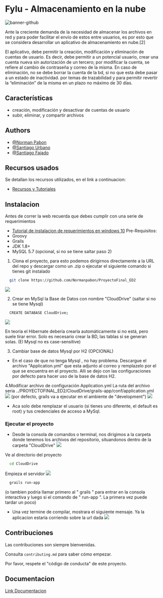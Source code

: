 # Fylu - Almacenamiento en la nube
![banner-github](https://user-images.githubusercontent.com/60886336/170847610-baeb94c3-b2c2-4d37-950c-14aca90efadd.png)

Ante la creciente demanda de la necesidad de almacenar los archivos en red  y para poder facilitar el envío de estos entre usuarios, es por esto que se considera desarrollar un aplicativo de almacenamiento en nube.[2]

El aplicativo, debe permitir la creación, modificación y eliminación de cuentas de usuario. Es decir, debe permitir a un potencial usuario, crear una cuenta nueva sin autorización de un tercero; por modificar la cuenta, se refiere al cambio de contraseña y correo de la misma. En caso de eliminación, no se debe borrar la cuenta de la bd, si no que esta debe pasar a un estado de inactividad. por temas de trazabilidad y para permitir revertir la “eliminación” de la misma en un plazo no máximo de 30 días.


## Características

- creación, modificación y desactivar de cuentas de usuario
- subir, eliminar, y compartir archivos


## Authors

- [@Norman Pabon](https://github.com/Normanpabon)
- [@Santiago Urbano](https://github.com/sanurb)
- [@Santiago Fajado](https://www.github.com/santiago-fajardo)


## Recursos usados
Se detallan los recursos utilizados, en el link a continuacion:
 - [Recursos y Tutoriales](https://www.notion.so/santurban/Exposici-n-Grails-4956aa3af91f442f8552ab733ab0a80d#b0b6d585659e4d8e9d104d809a0241e1)


## Instalacion
Antes de correr la web recuerda que debes cumplir con una serie de requerimientos
 - [Tutorial de instalacion de requerimientos en windows 10](https://www.notion.so/santurban/Como-instalar-Grails-en-Windows-10-91a444a2064d4deaa190a010e8196ce8)
Pre-Requisitos:
- Groovy
- Grails
- JDK 1.8+
- MySQL 5.7 (opcional, si no se tiene saltar paso 2)

1. Clona el proyecto, para esto podemos dirigirnos directamente a la URL del repo y descargar como un .zip o ejecutar el siguiente comando si tienes git instalado

```bash
  git clone https://github.com/Normanpabon/ProyectoFinal_ED2
```
![](https://user-images.githubusercontent.com/60886336/170847027-3cbaf16d-565b-445f-a4e5-60076dcba5aa.gif)

2. Crear en MySql la Base de Datos con nombre "CloudDrive" (saltar si no se tiene Mysql)
```bash
  CREATE DATABASE CloudDrive;
```
![](https://user-images.githubusercontent.com/60886336/170847041-f2a2ba96-855c-4d50-849e-97954707f7a1.gif)

En teoría el Hibernate debería crearla automáticamente si no está, pero suele tirar error. Solo es necesario crear la BD, las tablas si se generan solas. (El Mysql no es case-sensitive)

3. Cambiar base de datos Mysql por H2 (OPCIONAL)
- En el caso de que no tenga Mysql , no hay problema. Descargue el archivo "Application.yml" que esta adjunto al correo y remplazelo por el que se encuentra en el proyecto. Alli se dejo con las configuraciones por defecto para hacer uso de la base de datos H2.

4.Modificar archivo de configuración Application.yml
La ruta del archivo seria ../PROYECTOFINAL_ED2/CloudDrive/grails-app/conf/application.yml
![](https://user-images.githubusercontent.com/60886336/170847126-acb376c5-80bd-44cf-bbb1-dcf5e71afc09.gif)
(por defecto, grails va a ejecutar en el ambiente de "development")
![](https://user-images.githubusercontent.com/60886336/170847133-58fc5af5-e913-4ae7-bd44-5c4c5cf3452f.png)
- Aca solo debe remplazar el usuario (si tienes uno diferente, el default es root) y tus credenciales de acceso a MySql.

### Ejecutar el proyecto
- Desde la consola de comandos o terminal, nos dirigimos a la carpeta donde tenemos los archivos del repositorio, situandonos dentro de la carpeta "CloudDrive"
![](https://user-images.githubusercontent.com/60886336/170847149-59cd89ec-db91-4656-9290-ee11121b539d.gif)

Ve al directorio del proyecto

```bash
  cd CloudDrive
```
Empieza el servidor
![](https://user-images.githubusercontent.com/60886336/170847172-93e9f64f-5c6a-4e1c-b7a4-326b553a62f4.gif)

```bash
  grails run-app
```
(o tambien podria llamar primero al " grails " para entrar en la consola interactiva y luego si el comando de " run-app ". La primera vez puede tardar un poco)
- Una vez termine de compilar, mostrara el siguiente mensaje. Ya la aplicacion estaria corriendo sobre la url dada
![](https://user-images.githubusercontent.com/60886336/170847178-ad078594-9442-4a81-9b6d-a71d7e7bbb05.png)


## Contribuciones

Las contribuciones son siempre bienvenidas.

Consulta `contributing.md` para saber cómo empezar.

Por favor, respete el "código de conducta" de este proyecto.


## Documentacion

[Link Documentacion](https://www.notion.so/santurban/Exposici-n-Grails-4956aa3af91f442f8552ab733ab0a80d)

